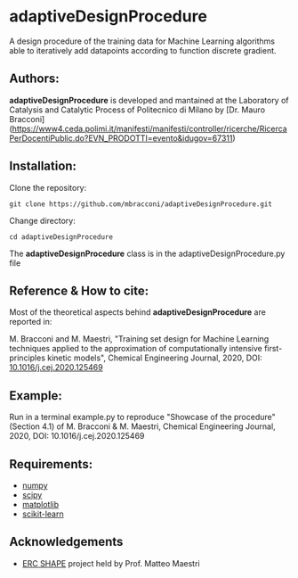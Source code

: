 # adaptiveDesignProcedure

A design procedure of the training data for Machine Learning algorithms able to iteratively add datapoints according to function discrete gradient.

## Authors:
**adaptiveDesignProcedure** is developed and mantained at the Laboratory of Catalysis and Catalytic Process of Politecnico di Milano by [Dr. Mauro Bracconi] (https://www4.ceda.polimi.it/manifesti/manifesti/controller/ricerche/RicercaPerDocentiPublic.do?EVN_PRODOTTI=evento&idugov=67311)

## Installation:
Clone the repository:
```
git clone https://github.com/mbracconi/adaptiveDesignProcedure.git
```
Change directory:
```
cd adaptiveDesignProcedure
```
The **adaptiveDesignProcedure** class is in the adaptiveDesignProcedure.py file


## Reference & How to cite:
Most of the theoretical aspects behind **adaptiveDesignProcedure** are reported in:

M. Bracconi and M. Maestri, "Training set design for Machine Learning techniques applied to the approximation of computationally intensive first-principles kinetic models", Chemical Engineering Journal, 2020, DOI: [10.1016/j.cej.2020.125469](https://doi.org/10.1016/j.cej.2020.125469)

## Example:
Run in a terminal example.py to reproduce "Showcase of the procedure" (Section 4.1) of M. Bracconi & M. Maestri, Chemical Engineering Journal, 2020, DOI: 10.1016/j.cej.2020.125469

## **Requirements:**
* [numpy](https://numpy.org/)
* [scipy](https://www.scipy.org/)
* [matplotlib](https://matplotlib.org/)
* [scikit-learn](https://scikit-learn.org/stable/)

## **Acknowledgements**
* [ERC SHAPE](http://www.shape.polimi.it/) project held by Prof. Matteo Maestri

